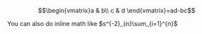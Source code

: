 
$$\begin{vmatrix}a & b\\
c & d
\end{vmatrix}=ad-bc$$

You can also do inline math like $s^{-2}_{n}\sum_{i=1}^{n}$
